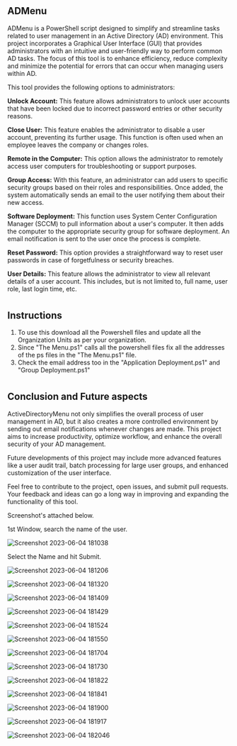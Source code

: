 # <h2> **ADMenu**  
  
ADMenu is a PowerShell script designed to simplify and streamline tasks related to user management in an Active Directory (AD) environment. This project incorporates a Graphical User Interface (GUI) that provides administrators with an intuitive and user-friendly way to perform common AD tasks. The focus of this tool is to enhance efficiency, reduce complexity and minimize the potential for errors that can occur when managing users within AD.

This tool provides the following options to administrators:

**Unlock Account:** This feature allows administrators to unlock user accounts that have been locked due to incorrect password entries or other security reasons.

**Close User:** This feature enables the administrator to disable a user account, preventing its further usage. This function is often used when an employee leaves the company or changes roles.

**Remote in the Computer:** This option allows the administrator to remotely access user computers for troubleshooting or support purposes.

**Group Access:** With this feature, an administrator can add users to specific security groups based on their roles and responsibilities. Once added, the system automatically sends an email to the user notifying them about their new access.

**Software Deployment:** This function uses System Center Configuration Manager (SCCM) to pull information about a user's computer. It then adds the computer to the appropriate security group for software deployment. An email notification is sent to the user once the process is complete.

**Reset Password:** This option provides a straightforward way to reset user passwords in case of forgetfulness or security breaches.

**User Details:** This feature allows the administrator to view all relevant details of a user account. This includes, but is not limited to, full name, user role, last login time, etc.

# <h2> **Instructions**
1) To use this download all the Powershell files and update all the Organization Units as per your organization.
2) Since "The Menu.ps1" calls all the powershell files fix all the addresses of the ps files in the "The Menu.ps1" file.
3) Check the email address too in the "Application Deployment.ps1" and "Group Deployment.ps1"

# <h2> **Conclusion and Future aspects**
ActiveDirectoryMenu not only simplifies the overall process of user management in AD, but it also creates a more controlled environment by sending out email notifications whenever changes are made. This project aims to increase productivity, optimize workflow, and enhance the overall security of your AD management.

Future developments of this project may include more advanced features like a user audit trail, batch processing for large user groups, and enhanced customization of the user interface.

Feel free to contribute to the project, open issues, and submit pull requests. Your feedback and ideas can go a long way in improving and expanding the functionality of this tool.
  
Screenshot's attached below.
  
  1st Window, search the name of the user.
  
  ![Screenshot 2023-06-04 181038](https://github.com/MeditatingMonkey/Directory_Auditor./assets/68747956/602184ac-7f29-42fd-af05-18f732b0cd6b)

  Select the Name and hit Submit.
  
  ![Screenshot 2023-06-04 181206](https://github.com/MeditatingMonkey/Directory_Auditor./assets/68747956/f5250662-3c61-4388-a0ce-beb5ef1d5810)

  ![Screenshot 2023-06-04 181320](https://github.com/MeditatingMonkey/Directory_Auditor./assets/68747956/39faa782-d931-4102-aa45-fbe8d41391d6)
  
  ![Screenshot 2023-06-04 181409](https://github.com/MeditatingMonkey/Directory_Auditor./assets/68747956/8baad7e9-bff9-41e7-93f7-bd74fd7ba3d3)
  
  ![Screenshot 2023-06-04 181429](https://github.com/MeditatingMonkey/Directory_Auditor./assets/68747956/de24f01a-e50a-426c-a729-784daa72482c)
    
  ![Screenshot 2023-06-04 181524](https://github.com/MeditatingMonkey/Directory_Auditor./assets/68747956/83d48bda-7c8f-4822-babb-cb87096a9164)
  
  ![Screenshot 2023-06-04 181550](https://github.com/MeditatingMonkey/Directory_Auditor./assets/68747956/c8fbf458-931a-4ede-8219-648450491376)
  
  ![Screenshot 2023-06-04 181704](https://github.com/MeditatingMonkey/Directory_Auditor./assets/68747956/9ea09dc5-59d2-4b6d-b9d1-1e307d4e9176)
  
  ![Screenshot 2023-06-04 181730](https://github.com/MeditatingMonkey/Directory_Auditor./assets/68747956/ef486e5f-c169-45db-b109-c4bb0abe553c)
  
  ![Screenshot 2023-06-04 181822](https://github.com/MeditatingMonkey/Directory_Auditor./assets/68747956/052bba8c-ab34-4d8b-9ee1-8598b47cbffa)
  
  ![Screenshot 2023-06-04 181841](https://github.com/MeditatingMonkey/Directory_Auditor./assets/68747956/db6b54b2-308f-4ef9-b7ef-7d003635ecd5)
  
  ![Screenshot 2023-06-04 181900](https://github.com/MeditatingMonkey/Directory_Auditor./assets/68747956/4f8b62d6-bae8-4dc1-b9cb-4fdf843cea65)
  
  ![Screenshot 2023-06-04 181917](https://github.com/MeditatingMonkey/Directory_Auditor./assets/68747956/54c800bf-c5ab-4076-97f6-ea247ab49a53)
  
  ![Screenshot 2023-06-04 182046](https://github.com/MeditatingMonkey/Directory_Auditor./assets/68747956/c9344137-04c1-42e4-96dc-2a4581215c05)







